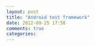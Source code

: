 ```yaml
---
layout: post
title: "Android test framework"
date: 2012-09-25 17:58
comments: true
categories: 
---
```

